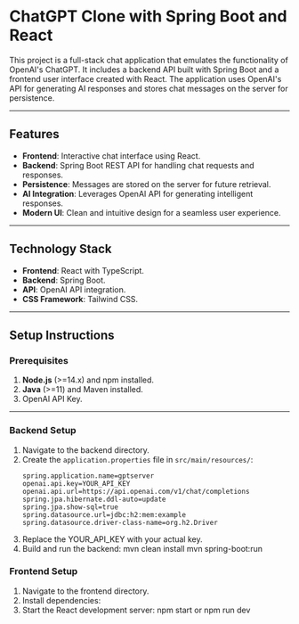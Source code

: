 # ChatGPT Clone with Spring Boot and React

This project is a full-stack chat application that emulates the functionality of OpenAI's ChatGPT. It includes a backend API built with Spring Boot and a frontend user interface created with React. The application uses OpenAI's API for generating AI responses and stores chat messages on the server for persistence.

---

## Features
- **Frontend**: Interactive chat interface using React.
- **Backend**: Spring Boot REST API for handling chat requests and responses.
- **Persistence**: Messages are stored on the server for future retrieval.
- **AI Integration**: Leverages OpenAI API for generating intelligent responses.
- **Modern UI**: Clean and intuitive design for a seamless user experience.

---

## Technology Stack
- **Frontend**: React with TypeScript.
- **Backend**: Spring Boot.
- **API**: OpenAI API integration.
- **CSS Framework**: Tailwind CSS.

---

## Setup Instructions

### Prerequisites
1. **Node.js** (>=14.x) and npm installed.
2. **Java** (>=11) and Maven installed.
3. OpenAI API Key.

---

### Backend Setup

1. Navigate to the backend directory.
2. Create the `application.properties` file in `src/main/resources/`:
   ```properties
   spring.application.name=gptserver
   openai.api.key=YOUR_API_KEY
   openai.api.url=https://api.openai.com/v1/chat/completions
   spring.jpa.hibernate.ddl-auto=update
   spring.jpa.show-sql=true
   spring.datasource.url=jdbc:h2:mem:example
   spring.datasource.driver-class-name=org.h2.Driver
3. Replace the YOUR_API_KEY with your actual key.
4. Build and run the backend:
   mvn clean install
   mvn spring-boot:run

### Frontend Setup
1. Navigate to the frontend directory.
2. Install dependencies:
3. Start the React development server:
   npm start or
   npm run dev
